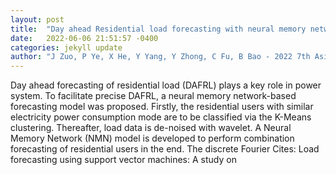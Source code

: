 ```yaml
---
layout: post
title:  "Day ahead Residential load forecasting with neural memory network"
date:   2022-06-06 21:51:57 -0400
categories: jekyll update
author: "J Zuo, P Ye, X He, Y Yang, Y Zhong, C Fu, B Bao - 2022 7th Asia Conference , 2022"
---
```

Day ahead forecasting of residential load (DAFRL) plays a key role in power system. To facilitate precise DAFRL, a neural memory network-based forecasting model was proposed. Firstly, the residential users with similar electricity power consumption mode are to be classified via the K-Means clustering. Thereafter, load data is de-noised with wavelet. A Neural Memory Network (NMN) model is developed to perform combination forecasting of residential users in the end. The discrete Fourier 
Cites: Load forecasting using support vector machines: A study on